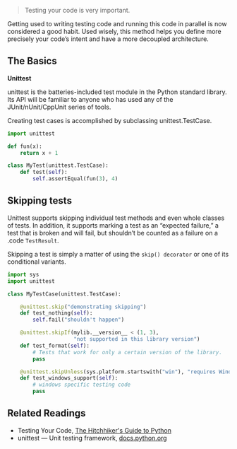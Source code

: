 > Testing your code is very important.

Getting used to writing testing code and running this code in parallel is now considered a good habit. Used wisely, this method helps you define more precisely your code’s intent and have a more decoupled architecture.

## The Basics

**Unittest**

unittest is the batteries-included test module in the Python standard library. Its API will be familiar to anyone who has used any of the JUnit/nUnit/CppUnit series of tools.

Creating test cases is accomplished by subclassing unittest.TestCase.

```python
import unittest

def fun(x):
    return x + 1

class MyTest(unittest.TestCase):
    def test(self):
        self.assertEqual(fun(3), 4)
```

## Skipping tests

Unittest supports skipping individual test methods and even whole classes of tests. In addition, it supports marking a test as an “expected failure,” a test that is broken and will fail, but shouldn’t be counted as a failure on a .code `TestResult`.

Skipping a test is simply a matter of using the `skip() decorator` or one of its conditional variants.

```python
import sys
import unittest

class MyTestCase(unittest.TestCase):

    @unittest.skip("demonstrating skipping")
    def test_nothing(self):
        self.fail("shouldn't happen")

    @unittest.skipIf(mylib.__version__ < (1, 3),
                     "not supported in this library version")
    def test_format(self):
        # Tests that work for only a certain version of the library.
        pass

    @unittest.skipUnless(sys.platform.startswith("win"), "requires Windows")
    def test_windows_support(self):
        # windows specific testing code
        pass
```


## Related Readings

* Testing Your Code, [The Hitchhiker's Guide to Python](http://python-guide-pt-br.readthedocs.io/en/latest/writing/tests/)
* unittest — Unit testing framework, [docs.python.org](https://docs.python.org/2.7/library/unittest.html#organizing-test-code)